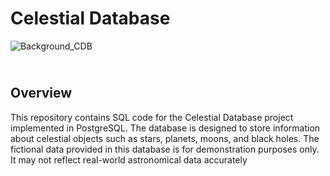 <h1>Celestial Database</h1>

![Background_CDB](https://github.com/user-attachments/assets/41460bf0-8e4b-4438-a8ea-ea4175717b7e)

<h2><br/>Overview</h2>
This repository contains SQL code for the Celestial Database project implemented in PostgreSQL. The database is designed to store information about celestial objects such as stars, planets, moons, and black holes. The fictional data provided in this database is for demonstration purposes only. It may not reflect real-world astronomical data accurately
